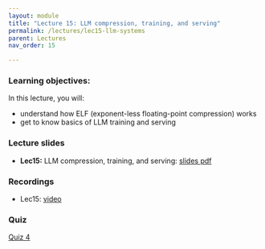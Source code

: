 ```yaml
---
layout: module
title: "Lecture 15: LLM compression, training, and serving"
permalink: /lectures/lec15-llm-systems
parent: Lectures
nav_order: 15

---
```


### Learning objectives:

In this lecture, you will:

* understand how ELF (exponent-less floating-point compression) works
* get to know basics of LLM training and serving


### Lecture slides

* **Lec15:** LLM compression, training, and serving: [slides pdf](/ds5110-spring25/assets/docs/lec15-llm-systems.pdf)


### Recordings

* Lec15: [video](https://edstem.org/us/courses/72907/discussion/6477019)


### Quiz

<a href="https://forms.gle/E8sjNY8qA1ZaQYJEA">Quiz 4</a>



